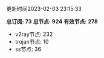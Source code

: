 更新时间2023-02-03 23:15:33

**总订阅: 73**
**总节点: 924**
**有效节点: 278**
- v2ray节点: 232
- trojan节点: 10
- ss节点: 36
